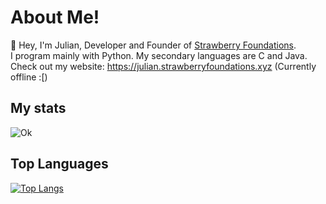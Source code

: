 # About Me!

👋 Hey, I'm Julian, Developer and Founder of [Strawberry Foundations](https://github.com/Strawberry-Foundations). <br>
I program mainly with Python. 
My secondary languages are C and Java.<br>
Check out my website: https://julian.strawberryfoundations.xyz (Currently offline :[)

## My stats  
![Ok](https://github-readme-stats.vercel.app/api?username=Juliandev02&count_private=true&show_icons=true&theme=radical)

## Top Languages  
[![Top Langs](https://github-readme-stats.vercel.app/api/top-langs/?username=Juliandev02&langs_count=8&theme=radical)](https://github.com/anuraghazra/github-readme-stats)

